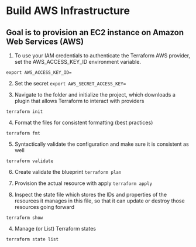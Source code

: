 
# Build AWS Infrastructure

## Goal is to provision an EC2 instance on Amazon Web Services (AWS)

1. To use your IAM credentials to authenticate the Terraform AWS provider, set the AWS_ACCESS_KEY_ID environment variable.

```export AWS_ACCESS_KEY_ID=```

2. Set the secret
```export AWS_SECRET_ACCESS_KEY=```

3. Navigate to the folder and initialize the project, which downloads a plugin that allows Terraform to interact with providers

```terraform init```

4. Format the files for consistent formatting (best practices)

```terraform fmt```

5. Syntactically validate the configuration and make sure it is consistent as well

```terraform validate```

6. Create validate the blueprint
```terraform plan```

7. Provision the actual resource with apply
```terraform apply```

8. Inspect the state file which stores the IDs and properties of the resources it manages in this file, so that it can update or destroy those resources going forward

```terraform show```

4. Manage (or List) Terraform states 

```terraform state list```
